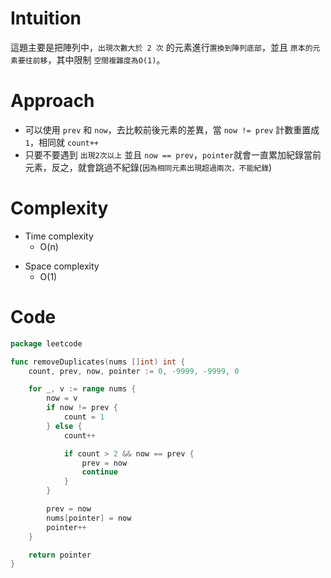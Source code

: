 # Intuition
這題主要是把陣列中，`出現次數大於 2 次` 的元素進行`置換到陣列底部`，並且 `原本的元素要往前移`，其中限制 `空間複雜度為O(1)`。
<!-- Describe your first thoughts on how to solve this problem. -->

# Approach
- 可以使用 `prev` 和 `now`，去比較前後元素的差異，當 `now != prev` 計數重置成 `1`，相同就 `count++`
- 只要不要遇到 `出現2次以上` 並且 `now == prev`，`pointer`就會一直累加紀錄當前元素，反之，就會跳過不紀錄(`因為相同元素出現超過兩次，不能紀錄`)

# Complexity
- Time complexity
    - O(n)
<!-- Add your time complexity here, e.g. $$O(n)$$ -->

- Space complexity 
    - O(1)
<!-- Add your space complexity here, e.g. $$O(n)$$ -->

# Code
```go
package leetcode

func removeDuplicates(nums []int) int {
	count, prev, now, pointer := 0, -9999, -9999, 0

	for _, v := range nums {
		now = v
		if now != prev {
			count = 1
		} else {
			count++

			if count > 2 && now == prev {
				prev = now
				continue
			}
		}

		prev = now
		nums[pointer] = now
		pointer++
	}

	return pointer
}
```
